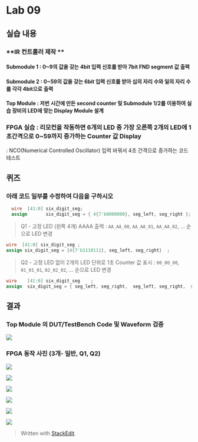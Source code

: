 # Lab 09

## 실습 내용

### **IR 컨트롤러 제작 **

#### **Submodule 1** : 0~9의 값을 갖는 4bit 입력 신호를 받아 7bit FND  segment  값 출력

#### **Submodule 2** : 0~59의 값을 갖는 6bit 입력 신호를 받아 십의 자리 수와 일의 자리 수를 각각 4bit으로 출력

#### **Top Module** : 저번 시간에 만든 second counter  및 Submodule 1/2를 이용하여 실습 장비의 LED에 맞는 Display Module 설계

### FPGA 실습 : 리모컨을 작동하면 6개의 LED 중 가장 오른쪽 2개의 LED에 1초간격으로 0~59까지 증가하는 Counter 값 Display

: NCO(Numerical Controlled Oscillator) 입력 바꿔서 4초 간격으로 증가하는 코드 테스트

## 퀴즈

### 아래 코드 일부를 수정하여 다음을 구하시오 

```verilog
  wire  [41:0] six_digit_seg;
  assign       six_digit_seg = { 4{7'b0000000}, seg_left, seg_right };
```  

 > Q1 - 고정 LED (왼쪽 4개) AAAA 출력 : `AA_AA_00`, `AA_AA_01`, `AA_AA_02`, … 순으로 LED 변경
 
 ```verilog
 wire  [41:0] six_digit_seg	;
 assign	six_digit_seg = {4{7'b1110111}, seg_left, seg_right}  ;
```
 

> Q2 - 고정 LED 없이 2개의 LED 단위로 1초 Counter 값 표시 : `00_00_00`, `01_01_01`, `02_02_02`, … 순으로 LED 변경

```verilog
wire	[41:0] six_digit_seg	;
assign	six_digit_seg = { seg_left, seg_right,  seg_left, seg_right,  seg_left, seg_right}  ;
```

## 결과 

### **Top Module 의 DUT/TestBench Code 및 Waveform 검증**

![](https://github.com/Jungtion/electronic_circuit_experiment/blob/master/Practice05/image/02.PNG)

### **FPGA 동작 사진 (3개- 일반, Q1, Q2)**

![](https://github.com/Jungtion/electronic_circuit_experiment/blob/master/Practice05/image/IMG_7285.JPG)

![](https://github.com/Jungtion/electronic_circuit_experiment/blob/master/Practice05/image/IMG_7286.JPG)

![](https://github.com/Jungtion/electronic_circuit_experiment/blob/master/Practice05/image/IMG_7287.JPG)

![](https://github.com/Jungtion/electronic_circuit_experiment/blob/master/Practice05/image/IMG_7288.JPG)

![](https://github.com/Jungtion/electronic_circuit_experiment/blob/master/Practice05/image/IMG_7289.JPG)

![](https://github.com/Jungtion/electronic_circuit_experiment/blob/master/Practice05/image/IMG_7290.JPG)

> Written with [StackEdit](https://stackedit.io/).

<!--stackedit_data:
eyJoaXN0b3J5IjpbOTAyNzM2ODU5LC05NzUyOTE0ODgsMTczMz
I5MDk4M119
-->